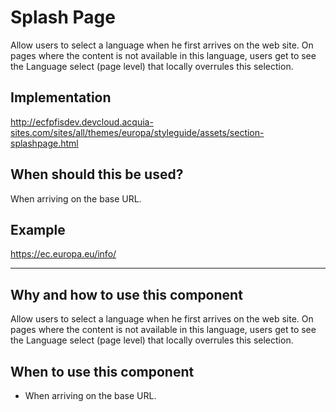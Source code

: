 # Splash Page

Allow users to select a language when he first arrives on the web site. On pages where the content is not available in this language, users get to see the Language select (page level) that locally overrules this selection.

## Implementation

http://ecfpfisdev.devcloud.acquia-sites.com/sites/all/themes/europa/styleguide/assets/section-splashpage.html

## When should this be used?

When arriving on the base URL.

## Example

https://ec.europa.eu/info/

---

## Why and how to use this component

Allow users to select a language when he first arrives on the web site.
On pages where the content is not available in this language, users get to see the Language select (page level) that locally overrules this selection.

## When to use this component

- When arriving on the base URL.
